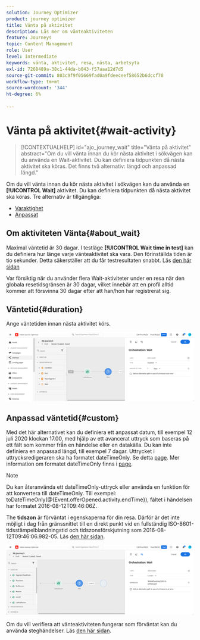 ```yaml
---
solution: Journey Optimizer
product: journey optimizer
title: Vänta på aktivitet
description: Läs mer om vänteaktiviteten
feature: Journeys
topic: Content Management
role: User
level: Intermediate
keywords: vänta, aktivitet, resa, nästa, arbetsyta
exl-id: 7268489a-38c1-44da-b043-f57aaa12d7d5
source-git-commit: 803c9f9f05669fad0a9fdeeceef58652b6dccf70
workflow-type: tm+mt
source-wordcount: '344'
ht-degree: 6%

---
```


# Vänta på aktivitet{#wait-activity}

>[!CONTEXTUALHELP]
>id="ajo_journey_wait"
>title="Vänta på aktivitet"
>abstract="Om du vill vänta innan du kör nästa aktivitet i sökvägen kan du använda en Wait-aktivitet. Du kan definiera tidpunkten då nästa aktivitet ska köras. Det finns två alternativ: längd och anpassad längd."

Om du vill vänta innan du kör nästa aktivitet i sökvägen kan du använda en **[!UICONTROL Wait]** aktivitet. Du kan definiera tidpunkten då nästa aktivitet ska köras. Tre alternativ är tillgängliga:

* [Varaktighet](#duration)
* [Anpassat](#custom)

<!--
* [Email send time optimization](#email_send_time_optimization)
* [Fixed date](#fixed_date) 
-->

## Om aktiviteten Vänta{#about_wait}

Maximal väntetid är 30 dagar. I testläge **[!UICONTROL Wait time in test]** kan du definiera hur länge varje vänteaktivitet ska vara. Den förinställda tiden är tio sekunder. Detta säkerställer att du får testresultaten snabbt. Läs [den här sidan](../building-journeys/testing-the-journey.md)

Var försiktig när du använder flera Wait-aktiviteter under en resa när den globala resetidsgränsen är 30 dagar, vilket innebär att en profil alltid kommer att försvinna 30 dagar efter att han/hon har registrerat sig.

## Väntetid{#duration}

Ange väntetiden innan nästa aktivitet körs.

![](assets/journey55.png)

<!--
## Fixed date wait{#fixed_date}

Select the date for the execution of the next activity.

![](assets/journey56.png)

-->

## Anpassad väntetid{#custom}

Med det här alternativet kan du definiera ett anpassat datum, till exempel 12 juli 2020 klockan 17.00, med hjälp av ett avancerat uttryck som baseras på ett fält som kommer från en händelse eller en datakälla. Du kan inte definiera en anpassad längd, till exempel 7 dagar. Uttrycket i uttrycksredigeraren ska ha formatet dateTimeOnly. Se detta [page](expression/expressionadvanced.md). Mer information om formatet dateTimeOnly finns i [page](expression/data-types.md).

>[!NOTE]
>
>Du kan återanvända ett dateTimeOnly-uttryck eller använda en funktion för att konvertera till dateTimeOnly. Till exempel: toDateTimeOnly(@{Event.offerOpened.activity.endTime}), fältet i händelsen har formatet 2016-08-12T09:46:06Z.
>
>The **tidszon** är förväntat i egenskaperna för din resa. Därför är det inte möjligt i dag från gränssnittet till en direkt punkt vid en fullständig ISO-8601-tidsstämpelblandningstid och tidszonsförskjutning som 2016-08-12T09:46:06.982-05. Läs [den här sidan](../building-journeys/timezone-management.md).

![](assets/journey57.png)

Om du vill verifiera att vänteaktiviteten fungerar som förväntat kan du använda steghändelser. Läs [den här sidan](../reports/query-examples.md#common-queries).

<!--## Email send time optimization{#email_send_time_optimization}

This type of wait uses a score calculated in Adobe Experience Platform. The score calculates the propensity to click or open an email in the future based on past behavior. Note that the algorithm calculating the score needs a certain amount of data to work. As a result, when it does not have enough data, the default wait time will apply. At publication time, you’ll be notified that the default time applies.

>[!NOTE]
>
>The first event of your journey must have a namespace.
>
>This capability is only available after an **[!UICONTROL Email]** activity. You need to have Adobe Campaign Standard.

1. In the **[!UICONTROL Amount of time]** field, define the number of hours to consider to optimize email sending.
1. In the **[!UICONTROL Optimization type]** field, choose if the optimization should increase clicks or opens.
1. In the **[!UICONTROL Default time]** field, define the default time to wait if the predictive send time score is not available.

    >[!NOTE]
    >
    >Note that the send time score can be unavailable because there is not enough data to perform the calculation. In this case, you will be informed, at publication time, that the default time applies.

![](assets/journey57bis.png)-->


